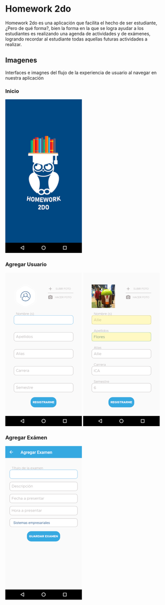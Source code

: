 # Homework 2do
Homework 2do es una aplicación que facilita el hecho de ser estudiante, ¿Pero de qué forma?, bien la forma en la que se logra ayudar a los estudiantes es realizando una agenda de actividades y de exámenes, logrando recordar al estudiante todas aquellas futuras actividades a realizar.

## Imagenes
Interfaces e imagnes del flujo de la experiencia de usuario al navegar en nuestra aplicación

### Inicio
![Inicio](https://github.com/AllieMichell/Homework2do/blob/master/Images/Inicio.png)
### Agregar Usuario
![Crear Cuenta](https://github.com/AllieMichell/Homework2do/blob/master/Images/Crear_cuenta.png)    ![Agregar Usuario](https://github.com/AllieMichell/Homework2do/blob/master/Images/Usuario_agregado.png)
### Agregar Exámen
![Agregar Examen](https://github.com/AllieMichell/Homework2do/blob/master/Images/Agregar_examen.png)
